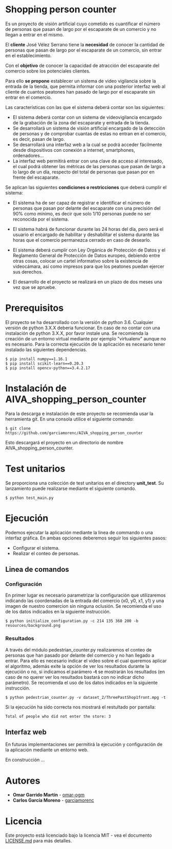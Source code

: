 # Shopping person counter

Es un proyecto de visión artificial cuyo cometido es cuantificar el número de personas que pasan de largo por el escaparate de un comercio y no llegan a entrar en el mismo.

El **cliente** José Vélez Serrano tiene la **necesidad** de conocer la cantidad de personas que pasan
de largo por el escaparate de un comercio, sin entrar en el establecimiento. 

Con el **objetivo** de conocer la capacidad de atracción del escaparate del comercio sobre los potenciales clientes.

Para ello **se propone** establecer un sistema de video vigilancia sobre la entrada de la tienda, que permita informar con una posterior interfaz web al cliente de cuantos peatones han pasado de largo por el escaparate sin entrar en el comercio.


Las características con las que el sistema deberá contar son las siguientes:

- El sistema deberá contar con un sistema de videovigilancia encargado de la grabación de la zona del escaparate y
entrada de la tienda.
- Se desarrollará un sistema de visión artificial encargado de la detección de personas y de comprobar cuantas de
estas no entran en el comercio, es decir, pasan de largo.
- Se desarrollará una interfaz web a la cual se podrá acceder fácilmente desde dispositivos con conexión a internet,
smartphones, ordenadores…
- La interfaz web permitirá entrar con una clave de acceso al interesado, el cual podrá obtener las métricas de las
personas que pasan de largo a lo largo de un día, respecto del total de personas que pasan por en frente del
escaparate.

Se aplican las siguientes **condiciones o restricciones** que deberá cumplir el sistema:

- El sistema ha de ser capaz de registrar e identificar el número de personas que pasan por delante del escaparate
con una precisión del 90% como mínimo, es decir que solo 1/10 personas puede no ser reconocida por el sistema.

- El sistema habrá de funcionar durante las 24 horas del día, pero será el usuario el encargado de habilitar y
deshabilitar el sistema durante las horas que el comercio permanezca cerrado en caso de desearlo.
- El sistema deberá cumplir con Ley Orgánica de Protección de Datos y el Reglamento General de Protección de
Datos europeo, debiendo entre otras cosas, colocar un cartel informativo sobre la existencia de videocámara, así
como impresos para que los peatones puedan ejercer sus derechos.
- El desarrollo de el proyecto se realizará en un plazo de dos meses una vez que se apruebe.

# Prerequisitos

El proyecto se ha desarrollado con la versión de python 3.6. Cualquier versión de python 3.X.X deberia funcionar.
En caso de no contar con una instalación de python 3.X.X, por favor instale una.
Se recomienda la creación de un entorno virtual mediante por ejemplo "virtualenv" aunque no es necesario.
Para la correcta ejecución de la aplicación es necesario tener instalado las siguientes dependencias.

```
$ pip install numpy==1.16.1
$ pip install scikit-learn==0.20.3
$ pip install opencv-python==3.4.2.17
```
# Instalación de AIVA_shopping_person_counter

Para la descarga e instalación de este proyecto se recomienda usar la herramienta git. En una consola utilice el siguiente comando:

```
$ git clone https://github.com/garciamorenc/AIVA_shopping_person_counter
```
 Esto descargará el proyecto en un directorio de nombre AIVA_shopping_person_counter.


# Test unitarios

Se proporciona una colección de test unitarios en el directory **unit_test**. Su lanzamiento puede realizarse mediante el siguiente comando.

``$ python test_main.py``

# Ejecución

Podemos ejecutar la aplicación mediante la linea de commando o una interfaz gráfica. En ambas opciones deberemos seguir los siguientes pasos:

* Configurar el sistema.
* Realizar el conteo de personas.

## Linea de comandos

### Configuración
En primer lugar es necesario parametrizar la configuración que utilizaremos indicando las coordenadas de la entrada del comercio (x0, y0, x1, y1) y una imagen de nuestro comercion sin ninguna oclusión. Se recomienda el uso de los datos indicados en la siguiente instrucción.

``$ python initialize_configuration.py -c 214 135 360 200 -b resources/background.png``


### Resultados
A través del módulo pedestrian_counter.py realizaremos el conteo de personas que han pasado por delante del comercio y no han llegado a entrar. Para ello es necesario indicar el video sobre el cual queremos aplicar el algoritmo, además exite la opción de ver los resultados durante la ejecución o no, si indicamos el parámero **-t** se mostrarán los resultados (en caso de no querer ver los resultados bastará con no indicar dicho parámetro). Se recomienda el uso de los datos indicados en la siguiente instrucción.

``$ python pedestrian_counter.py -v dataset_2/ThreePastShop1front.mpg -t``

Si la ejecución ha sido correcta nos mostrará el restultado por pantalla:

``Total of people who did not enter the store: 3``


## Interfaz web

En futuras implementaciones ser permitirá la ejecución y configuración de la aplicación mediante un entorno web.

En construcción ...

# Autores

* **Omar Garrido Martín** - [omar-ogm](https://github.com/omar-ogm)
* **Carlos García Moreno** - [garciamorenc](https://github.com/garciamorenc)

# Licencia

Este proyecto está licenciado bajo la licencia MIT - vea el documento [LICENSE.md](LICENSE) para más detalles.
